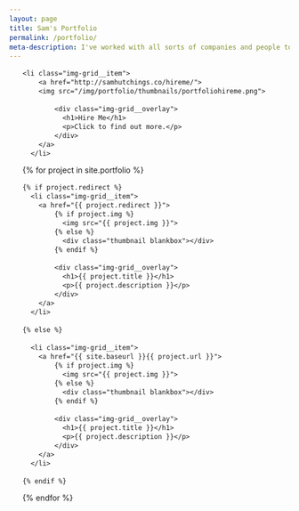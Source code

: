 ```yaml
---
layout: page
title: Sam's Portfolio
permalink: /portfolio/
meta-description: I've worked with all sorts of companies and people to hone their communication and experience. See a selection here.
---
```


<ul class="img-grid">

    <li class="img-grid__item">
        <a href="http://samhutchings.co/hireme/">
        <img src="/img/portfolio/thumbnails/portfoliohireme.png">

            <div class="img-grid__overlay">
              <h1>Hire Me</h1>
              <p>Click to find out more.</p>
            </div>
        </a>
      </li>

{% for project in site.portfolio %}
  
    {% if project.redirect %}
      <li class="img-grid__item">
        <a href="{{ project.redirect }}">
            {% if project.img %}
              <img src="{{ project.img }}">
            {% else %}
              <div class="thumbnail blankbox"></div>
            {% endif %}

            <div class="img-grid__overlay">
              <h1>{{ project.title }}</h1>
              <p>{{ project.description }}</p>
            </div>
        </a>
      </li>

    {% else %}

      <li class="img-grid__item">
        <a href="{{ site.baseurl }}{{ project.url }}">
            {% if project.img %}
              <img src="{{ project.img }}">
            {% else %}
              <div class="thumbnail blankbox"></div>
            {% endif %}

            <div class="img-grid__overlay">
              <h1>{{ project.title }}</h1>
              <p>{{ project.description }}</p>
            </div>
        </a>
      </li>
      
    {% endif %}

{% endfor %}

</ul>
